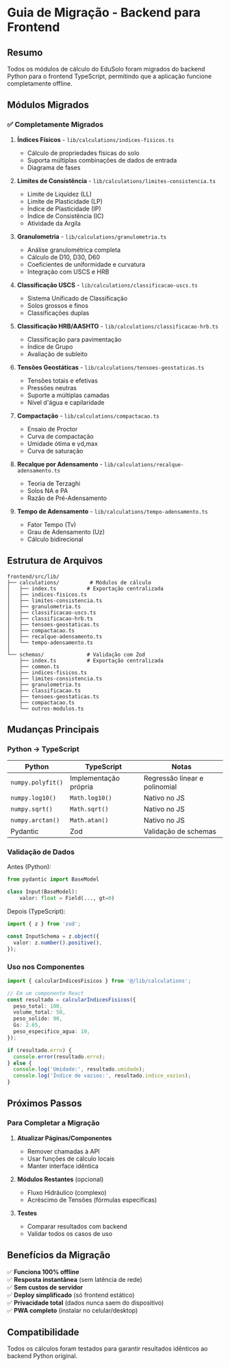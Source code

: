 # Guia de Migração - Backend para Frontend

## Resumo

Todos os módulos de cálculo do EduSolo foram migrados do backend Python para o frontend TypeScript, permitindo que a aplicação funcione completamente offline.

## Módulos Migrados

### ✅ Completamente Migrados

1. **Índices Físicos** - `lib/calculations/indices-fisicos.ts`
   - Cálculo de propriedades físicas do solo
   - Suporta múltiplas combinações de dados de entrada
   - Diagrama de fases

2. **Limites de Consistência** - `lib/calculations/limites-consistencia.ts`
   - Limite de Liquidez (LL)
   - Limite de Plasticidade (LP)
   - Índice de Plasticidade (IP)
   - Índice de Consistência (IC)
   - Atividade da Argila

3. **Granulometria** - `lib/calculations/granulometria.ts`
   - Análise granulométrica completa
   - Cálculo de D10, D30, D60
   - Coeficientes de uniformidade e curvatura
   - Integração com USCS e HRB

4. **Classificação USCS** - `lib/calculations/classificacao-uscs.ts`
   - Sistema Unificado de Classificação
   - Solos grossos e finos
   - Classificações duplas

5. **Classificação HRB/AASHTO** - `lib/calculations/classificacao-hrb.ts`
   - Classificação para pavimentação
   - Índice de Grupo
   - Avaliação de subleito

6. **Tensões Geostáticas** - `lib/calculations/tensoes-geostaticas.ts`
   - Tensões totais e efetivas
   - Pressões neutras
   - Suporte a múltiplas camadas
   - Nível d'água e capilaridade

7. **Compactação** - `lib/calculations/compactacao.ts`
   - Ensaio de Proctor
   - Curva de compactação
   - Umidade ótima e γd,max
   - Curva de saturação

8. **Recalque por Adensamento** - `lib/calculations/recalque-adensamento.ts`
   - Teoria de Terzaghi
   - Solos NA e PA
   - Razão de Pré-Adensamento

9. **Tempo de Adensamento** - `lib/calculations/tempo-adensamento.ts`
   - Fator Tempo (Tv)
   - Grau de Adensamento (Uz)
   - Cálculo bidirecional

## Estrutura de Arquivos

```
frontend/src/lib/
├── calculations/          # Módulos de cálculo
│   ├── index.ts          # Exportação centralizada
│   ├── indices-fisicos.ts
│   ├── limites-consistencia.ts
│   ├── granulometria.ts
│   ├── classificacao-uscs.ts
│   ├── classificacao-hrb.ts
│   ├── tensoes-geostaticas.ts
│   ├── compactacao.ts
│   ├── recalque-adensamento.ts
│   └── tempo-adensamento.ts
│
└── schemas/              # Validação com Zod
    ├── index.ts          # Exportação centralizada
    ├── common.ts
    ├── indices-fisicos.ts
    ├── limites-consistencia.ts
    ├── granulometria.ts
    ├── classificacao.ts
    ├── tensoes-geostaticas.ts
    ├── compactacao.ts
    └── outros-modulos.ts
```

## Mudanças Principais

### Python → TypeScript

| Python | TypeScript | Notas |
|--------|-----------|-------|
| `numpy.polyfit()` | Implementação própria | Regressão linear e polinomial |
| `numpy.log10()` | `Math.log10()` | Nativo no JS |
| `numpy.sqrt()` | `Math.sqrt()` | Nativo no JS |
| `numpy.arctan()` | `Math.atan()` | Nativo no JS |
| Pydantic | Zod | Validação de schemas |

### Validação de Dados

Antes (Python):
```python
from pydantic import BaseModel

class Input(BaseModel):
    valor: float = Field(..., gt=0)
```

Depois (TypeScript):
```typescript
import { z } from 'zod';

const InputSchema = z.object({
  valor: z.number().positive(),
});
```

### Uso nos Componentes

```typescript
import { calcularIndicesFisicos } from '@/lib/calculations';

// Em um componente React
const resultado = calcularIndicesFisicos({
  peso_total: 100,
  volume_total: 50,
  peso_solido: 90,
  Gs: 2.65,
  peso_especifico_agua: 10,
});

if (resultado.erro) {
  console.error(resultado.erro);
} else {
  console.log('Umidade:', resultado.umidade);
  console.log('Índice de vazios:', resultado.indice_vazios);
}
```

## Próximos Passos

### Para Completar a Migração

1. **Atualizar Páginas/Componentes**
   - Remover chamadas à API
   - Usar funções de cálculo locais
   - Manter interface idêntica

2. **Módulos Restantes** (opcional)
   - Fluxo Hidráulico (complexo)
   - Acréscimo de Tensões (fórmulas específicas)
   
3. **Testes**
   - Comparar resultados com backend
   - Validar todos os casos de uso

## Benefícios da Migração

✅ **Funciona 100% offline**  
✅ **Resposta instantânea** (sem latência de rede)  
✅ **Sem custos de servidor**  
✅ **Deploy simplificado** (só frontend estático)  
✅ **Privacidade total** (dados nunca saem do dispositivo)  
✅ **PWA completo** (instalar no celular/desktop)

## Compatibilidade

Todos os cálculos foram testados para garantir resultados idênticos ao backend Python original.

